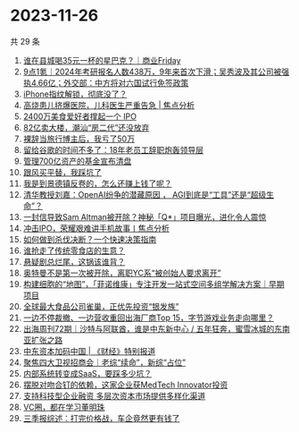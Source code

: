 # 2023-11-26

共 29 条

<!-- BEGIN 36KR -->
<!-- 最后更新时间 2023-11-26 07:04:01 +0800 -->
1. [谁在县城喝35元一杯的星巴克？｜商业Friday](https://36kr.com/p/2531760352601604)
1. [9点1氪｜2024年考研报名人数438万，9年来首次下滑；吴秀波及其公司被强执4.66亿；外交部：中方将对六国试行免签政策](https://36kr.com/p/2533005406742278)
1. [iPhone指纹解锁，彻底没了？](https://36kr.com/p/2532186140010246)
1. [高烧患儿挤爆医院，儿科医生严重告急 | 焦点分析](https://36kr.com/p/2533169635026441)
1. [2400万美食爱好者撑起一个 IPO](https://36kr.com/p/2533148956354307)
1. [82亿卖大楼，潮汕“房二代”还没放弃](https://36kr.com/p/2533133497329408)
1. [裸辞当旅行博主后，我亏了50万](https://36kr.com/p/2533005976774400)
1. [留给谷歌的时间不多了：18年老员工辞职炮轰领导层](https://36kr.com/p/2533161257805316)
1. [管理700亿资产的基金宣布清盘](https://36kr.com/p/2533164648785669)
1. [跟风买平替，我踩坑了](https://36kr.com/p/2533001222317571)
1. [我是到景德镇反卷的，怎么还赚上钱了呢？](https://36kr.com/p/2532355146311431)
1. [清华教授刘嘉：OpenAI纷争的潜藏原因 ，  AGI到底是“工具”还是“超级生命”？](https://36kr.com/p/2533130798982658)
1. [一封信导致Sam Altman被开除？神秘「Q*」项目曝光，进化令人震惊](https://36kr.com/p/2533136258754051)
1. [冲击IPO，荣耀艰难讲手机故事丨焦点分析](https://36kr.com/p/2530493303678473)
1. [如何做到杀伐决断？一个快速决策指南](https://36kr.com/p/2499756348463234)
1. [谁抢走了传统零食店的生意？](https://36kr.com/p/2532320847537670)
1. [悬疑剧总烂尾，这锅该谁背？](https://36kr.com/p/2532354712233479)
1. [奥特曼不是第一次被开除，离职YC系“被创始人要求离开”](https://36kr.com/p/2533060934559232)
1. [构建细胞的“地图”，「菲诺维康」专注开发一站式空间多组学解决方案｜早期项目](https://36kr.com/p/2526267879908873)
1. [全球最大食品公司雀巢，正优先投资“银发族”](https://36kr.com/p/2532388804830985)
1. [一边不停裁撤、一边营收重回出海厂商Top 15，字节游戏业务走向哪里？](https://36kr.com/p/2532360353441539)
1. [出海周刊72期｜沙特与阿联酋，谁是中东新中心 / 五年狂奔，蜜雪冰城的东南亚扩张之路](https://36kr.com/p/2532341508531718)
1. [中东资本加码中国 | 《财经》特别报道](https://36kr.com/p/2532325791573508)
1. [聚焦四大卫视招商会｜老综“续命”，新综“占位”](https://36kr.com/p/2532378000320263)
1. [内部系统转变成SaaS，要踩多少坑？](https://36kr.com/p/2431447882182916)
1. [摆脱对吻合钉的依赖，这家企业获MedTech Innovator投资](https://36kr.com/p/2532950556829190)
1. [支持科技型企业融资 多层次资本市场提供多样化渠道](https://36kr.com/p/2532098802329092)
1. [VC圈，都在学习董明珠](https://36kr.com/p/2533095332210184)
1. [三季报综述：打完价格战，车企竟然更有钱了](https://36kr.com/p/2533018149724038)
<!-- END 36KR -->